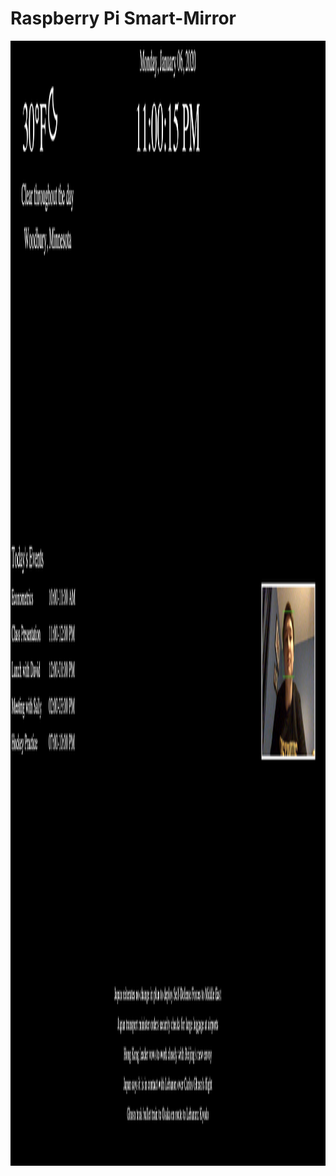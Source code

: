 # Raspberry Pi Smart-Mirror

<a href="url"><img src="https://github.com/thomasg8/Smart-Mirror/blob/master/Example.png" align="center" height="1800" width="2880" ></a>
